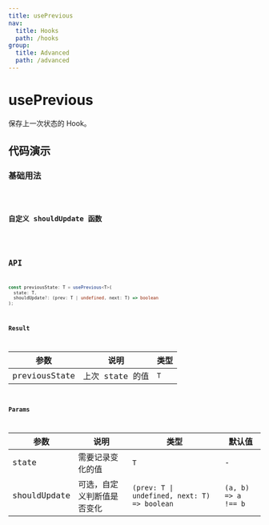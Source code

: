 ```yaml
---
title: usePrevious
nav:
  title: Hooks
  path: /hooks
group:
  title: Advanced
  path: /advanced
---
```


# usePrevious

保存上一次状态的 Hook。

## 代码演示

### 基础用法

<code src="./demo/demo01.tsx" />

### 自定义 shouldUpdate 函数

<code src="./demo/demo02.tsx" />

## API

```ts
const previousState: T = usePrevious<T>(
  state: T,
  shouldUpdate?: (prev: T | undefined, next: T) => boolean
);
```

### Result

| 参数          | 说明            | 类型 |
|---------------|-----------------|------|
| previousState | 上次 state 的值 | `T`  |

### Params

| 参数         | 说明                       | 类型                                         | 默认值              |
|--------------|----------------------------|----------------------------------------------|---------------------|
| state        | 需要记录变化的值           | `T`                                          | -                   |
| shouldUpdate | 可选，自定义判断值是否变化 | `(prev: T \| undefined, next: T) => boolean` | `(a, b) => a !== b` |
